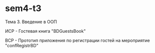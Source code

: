 # sem4-t3
Тема 3. Введение в ООП

ИСР - Гостевая книга "BDGuestsBook"

ВСР - Прототип приложения по регистрации гостей на мероприятие "confRegistrBD"
